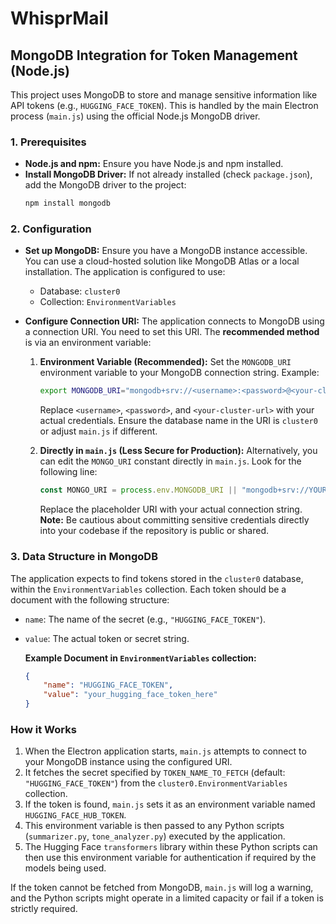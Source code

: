 # WhisprMail

## MongoDB Integration for Token Management (Node.js)

This project uses MongoDB to store and manage sensitive information like API tokens (e.g., `HUGGING_FACE_TOKEN`). This is handled by the main Electron process (`main.js`) using the official Node.js MongoDB driver.

### 1. Prerequisites

*   **Node.js and npm:** Ensure you have Node.js and npm installed.
*   **Install MongoDB Driver:**
    If not already installed (check `package.json`), add the MongoDB driver to the project:
    ```bash
    npm install mongodb
    ```

### 2. Configuration

*   **Set up MongoDB:**
    Ensure you have a MongoDB instance accessible. You can use a cloud-hosted solution like MongoDB Atlas or a local installation. The application is configured to use:
    *   Database: `cluster0`
    *   Collection: `EnvironmentVariables`

*   **Configure Connection URI:**
    The application connects to MongoDB using a connection URI. You need to set this URI. The **recommended method** is via an environment variable:

    1.  **Environment Variable (Recommended):**
        Set the `MONGODB_URI` environment variable to your MongoDB connection string.
        Example:
        ```bash
        export MONGODB_URI="mongodb+srv://<username>:<password>@<your-cluster-url>/cluster0?retryWrites=true&w=majority"
        ```
        Replace `<username>`, `<password>`, and `<your-cluster-url>` with your actual credentials. Ensure the database name in the URI is `cluster0` or adjust `main.js` if different.

    2.  **Directly in `main.js` (Less Secure for Production):**
        Alternatively, you can edit the `MONGO_URI` constant directly in `main.js`. Look for the following line:
        ```javascript
        const MONGO_URI = process.env.MONGODB_URI || "mongodb+srv://YOUR_USERNAME:YOUR_PASSWORD@YOUR_CLUSTER.mongodb.net/cluster0?retryWrites=true&w=majority";
        ```
        Replace the placeholder URI with your actual connection string.
        **Note:** Be cautious about committing sensitive credentials directly into your codebase if the repository is public or shared.

### 3. Data Structure in MongoDB

The application expects to find tokens stored in the `cluster0` database, within the `EnvironmentVariables` collection. Each token should be a document with the following structure:

*   `name`: The name of the secret (e.g., `"HUGGING_FACE_TOKEN"`).
*   `value`: The actual token or secret string.

    **Example Document in `EnvironmentVariables` collection:**
    ```json
    {
        "name": "HUGGING_FACE_TOKEN",
        "value": "your_hugging_face_token_here"
    }
    ```

### How it Works

1.  When the Electron application starts, `main.js` attempts to connect to your MongoDB instance using the configured URI.
2.  It fetches the secret specified by `TOKEN_NAME_TO_FETCH` (default: `"HUGGING_FACE_TOKEN"`) from the `cluster0.EnvironmentVariables` collection.
3.  If the token is found, `main.js` sets it as an environment variable named `HUGGING_FACE_HUB_TOKEN`.
4.  This environment variable is then passed to any Python scripts (`summarizer.py`, `tone_analyzer.py`) executed by the application.
5.  The Hugging Face `transformers` library within these Python scripts can then use this environment variable for authentication if required by the models being used.

If the token cannot be fetched from MongoDB, `main.js` will log a warning, and the Python scripts might operate in a limited capacity or fail if a token is strictly required.
